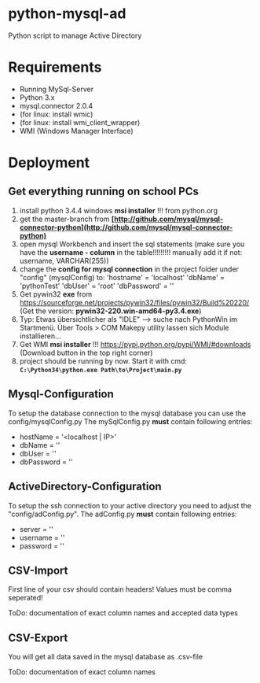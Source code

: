 # python-mysql-ad
Python script to manage Active Directory

# Requirements

* Running MySql-Server
* Python 3.x
* mysql.connector 2.0.4
* (for linux: install wmic)
* (for linux: install wmi_client_wrapper)
* WMI (Windows Manager Interface)


# Deployment

## Get everything running on school PCs

1. install python 3.4.4 windows **msi installer** !!! from python.org
1. get the master-branch from **[http://github.com/mysql/mysql-connector-python](http://github.com/mysql/mysql-connector-python)**
1. open mysql Workbench and insert the sql statements (make sure you have the **username - column** in the table!!!!!!!!! manually add it if not: username, VARCHAR(255))
1. change the **config for mysql connection** in the project folder under "config" (mysqlConfig) to:
	'hostname' = 'localhost'
	'dbName' = 'pythonTest'
	'dbUser' = 'root'
	'dbPassword' = ''
1. Get pywin32 **exe** from https://sourceforge.net/projects/pywin32/files/pywin32/Build%20220/ (Get the version: **pywin32-220.win-amd64-py3.4.exe**)
1. Typ: Etwas übersichtlicher als "IDLE" --> suche nach PythonWin im Startmenü. Über Tools > COM Makepy utility lassen sich Module installieren...
1. Get WMI **msi installer** !!! https://pypi.python.org/pypi/WMI/#downloads (Download button in the top right corner)
1. project should be running by now. Start it with cmd:
    **`C:\Python34\python.exe Path\to\Project\main.py`**

## Mysql-Configuration

To setup the database connection to the mysql database you can use the config/mysqlConfig.py
The mySqlConfig.py **must** contain following entries:

* hostName = '<localhost | IP>'
* dbName = '<name of your mysql db>'
* dbUser = '<user who has access to the db>'
* dbPassword = '<password of the above user>'

## ActiveDirectory-Configuration

To setup the ssh connection to your active directory you need to adjust the "config/adConfig.py".
The adConfig.py **must** contain following entries:

* server = '<IP>'
* username = '<login name>'
* password = '<password of the above user>'


## CSV-Import

First line of your csv should contain headers!
Values must be comma seperated!

ToDo: documentation of exact column names and accepted data types

## CSV-Export

You will get all data saved in the mysql database as .csv-file

ToDo: documentation of exact column names